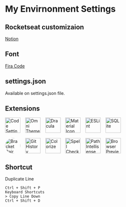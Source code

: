 # My Envirnonment Settings

## Rocketseat customizaion

[Notion](https://blog.rocketseat.com.br/terminal-com-oh-my-zsh-spaceship-dracula-e-mais/)

## Font

[Fira Code](https://github.com/tonsky/FiraCode/releases)

## settings.json
Available on settings.json file.

## Extensions

[<img padding=100 width=50 src="https://shan.gallerycdn.vsassets.io/extensions/shan/code-settings-sync/3.4.3/1569243788505/Microsoft.VisualStudio.Services.Icons.Default" alt="Code Settings Sync">](https://marketplace.visualstudio.com/items?itemName=Shan.code-settings-sync)&nbsp;&nbsp;&nbsp;
[<img width=50 src="https://rocketseat.gallerycdn.vsassets.io/extensions/rocketseat/theme-omni/1.0.8/1588434306376/Microsoft.VisualStudio.Services.Icons.Default" alt="Omni Theme">](https://marketplace.visualstudio.com/items?itemName=rocketseat.theme-omni)&nbsp;&nbsp;&nbsp;
[<img padding=100 width=50 src="https://dracula-theme.gallerycdn.vsassets.io/extensions/dracula-theme/theme-dracula/2.22.1/1590506549182/Microsoft.VisualStudio.Services.Icons.Default" alt="Dracula">](https://marketplace.visualstudio.com/items?itemName=dracula-theme.theme-dracula)&nbsp;&nbsp;&nbsp;
[<img width=50 src="https://pkief.gallerycdn.vsassets.io/extensions/pkief/material-icon-theme/4.3.0/1599660122252/Microsoft.VisualStudio.Services.Icons.Default" alt="Material Icon Theme">](https://marketplace.visualstudio.com/items?itemName=PKief.material-icon-theme)&nbsp;&nbsp;&nbsp;
[<img width=50 src="https://dbaeumer.gallerycdn.vsassets.io/extensions/dbaeumer/vscode-eslint/2.1.8/1594861497267/Microsoft.VisualStudio.Services.Icons.Default" alt="ESLint">](https://marketplace.visualstudio.com/items?itemName=dbaeumer.vscode-eslint)&nbsp;&nbsp;&nbsp;
[<img padding=100 width=50 src="https://alexcvzz.gallerycdn.vsassets.io/extensions/alexcvzz/vscode-sqlite/0.9.0/1598111776135/Microsoft.VisualStudio.Services.Icons.Default" alt="SQLite">](https://marketplace.visualstudio.com/items?itemName=alexcvzz.vscode-sqlite)

[<img width=50  style="border-radius:50%" src="https://coenraads.gallerycdn.vsassets.io/extensions/coenraads/bracket-pair-colorizer/1.0.61/1542132753296/Microsoft.VisualStudio.Services.Icons.Default" alt="Bracket Pair Colorizer">](https://marketplace.visualstudio.com/items?itemName=CoenraadS.bracket-pair-colorizer)&nbsp;&nbsp;&nbsp;
[<img width=50 src="https://donjayamanne.gallerycdn.vsassets.io/extensions/donjayamanne/githistory/0.6.9/1596219766591/Microsoft.VisualStudio.Services.Icons.Default" alt="Git History">](https://marketplace.visualstudio.com/items?itemName=donjayamanne.githistory)&nbsp;&nbsp;&nbsp;
[<img width=50 src="https://kamikillerto.gallerycdn.vsassets.io/extensions/kamikillerto/vscode-colorize/0.8.17/1590756004925/Microsoft.VisualStudio.Services.Icons.Default" alt="Colorize">](https://marketplace.visualstudio.com/items?itemName=kamikillerto.vscode-colorize)&nbsp;&nbsp;&nbsp;
[<img width=50 src="https://streetsidesoftware.gallerycdn.vsassets.io/extensions/streetsidesoftware/code-spell-checker/1.9.0/1589974448396/Microsoft.VisualStudio.Services.Icons.Default" alt="Spell Checker">](https://marketplace.visualstudio.com/items?itemName=streetsidesoftware.code-spell-checker)&nbsp;&nbsp;&nbsp;
[<img width=50 src="https://christian-kohler.gallerycdn.vsassets.io/extensions/christian-kohler/path-intellisense/2.3.0/1599815793523/Microsoft.VisualStudio.Services.Icons.Default" alt="Path Intellisense">](https://marketplace.visualstudio.com/items?itemName=christian-kohler.path-intellisense)&nbsp;&nbsp;&nbsp;
[<img width=50 src="https://auchenberg.gallerycdn.vsassets.io/extensions/auchenberg/vscode-browser-preview/0.6.7/1587959208888/Microsoft.VisualStudio.Services.Icons.Default" alt="Browser Preview">](https://marketplace.visualstudio.com/items?itemName=auchenberg.vscode-browser-preview)

## Shortcut
Duplicate Line

    Ctrl + Shift + P
    Keyboard Shortcuts
    > Copy Line Down
    Ctrl + Shift + D
